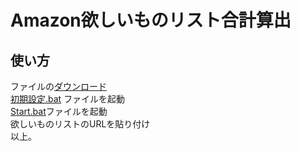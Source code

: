 # Amazon欲しいものリスト合計算出

## 使い方 
ファイルの[ダウンロード](https://github.com/Zenom-Git/Amazon-List-TotalAmount/archive/refs/heads/main.zip)  
[初期設定.bat](初期設定.bat) ファイルを起動  
[Start.bat](Start.bat)ファイルを起動  
欲しいものリストのURLを貼り付け  
以上。

